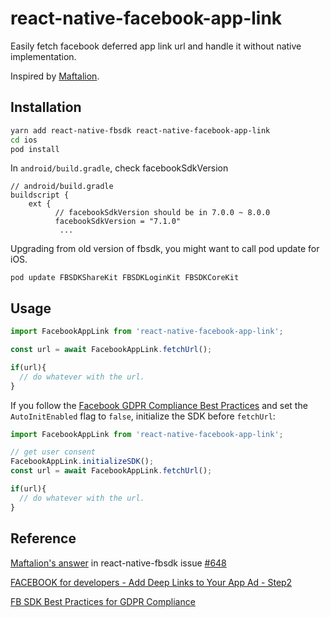 # react-native-facebook-app-link
Easily fetch facebook deferred app link url and handle it without native implementation.

Inspired by [Maftalion](https://github.com/facebook/react-native-fbsdk/issues/648#issuecomment-694480302).

## Installation

```bash
yarn add react-native-fbsdk react-native-facebook-app-link
cd ios
pod install
```
In ```android/build.gradle```, check facebookSdkVersion
```
// android/build.gradle
buildscript {
    ext {
          // facebookSdkVersion should be in 7.0.0 ~ 8.0.0
          facebookSdkVersion = "7.1.0"
           ...
```
Upgrading from old version of fbsdk, you might want to call pod update for iOS.
```
pod update FBSDKShareKit FBSDKLoginKit FBSDKCoreKit
```

## Usage

```javascript
import FacebookAppLink from 'react-native-facebook-app-link';

const url = await FacebookAppLink.fetchUrl();

if(url){
  // do whatever with the url.
}
```

If you follow the [Facebook GDPR Compliance Best Practices](https://developers.facebook.com/docs/app-events/gdpr-compliance/) and set the ```AutoInitEnabled``` flag to ```false```, initialize the SDK before ```fetchUrl```:

```javascript
import FacebookAppLink from 'react-native-facebook-app-link';

// get user consent
FacebookAppLink.initializeSDK();
const url = await FacebookAppLink.fetchUrl();

if(url){
  // do whatever with the url.
}
```

## Reference

[Maftalion's answer](https://github.com/facebook/react-native-fbsdk/issues/648#issuecomment-694480302) in react-native-fbsdk issue [#648](https://github.com/facebook/react-native-fbsdk/issues/648)

[FACEBOOK for developers - Add Deep Links to Your App Ad - Step2](https://developers.facebook.com/docs/app-ads/deep-linking)

[FB SDK Best Practices for GDPR Compliance](https://developers.facebook.com/docs/app-events/gdpr-compliance/)
